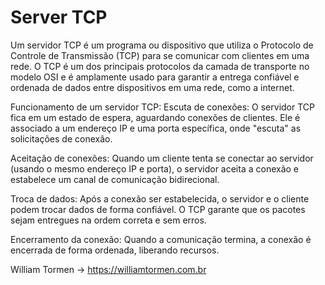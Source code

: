 # Server TCP
Um servidor TCP é um programa ou dispositivo que utiliza o Protocolo de Controle de Transmissão (TCP) para se comunicar com clientes em uma rede. O TCP é um dos principais protocolos da camada de transporte no modelo OSI e é amplamente usado para garantir a entrega confiável e ordenada de dados entre dispositivos em uma rede, como a internet.

Funcionamento de um servidor TCP:
Escuta de conexões: O servidor TCP fica em um estado de espera, aguardando conexões de clientes. Ele é associado a um endereço IP e uma porta específica, onde "escuta" as solicitações de conexão.

Aceitação de conexões: Quando um cliente tenta se conectar ao servidor (usando o mesmo endereço IP e porta), o servidor aceita a conexão e estabelece um canal de comunicação bidirecional.

Troca de dados: Após a conexão ser estabelecida, o servidor e o cliente podem trocar dados de forma confiável. O TCP garante que os pacotes sejam entregues na ordem correta e sem erros.

Encerramento da conexão: Quando a comunicação termina, a conexão é encerrada de forma ordenada, liberando recursos.

William Tormen -> https://williamtormen.com.br 